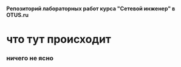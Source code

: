 #### Репозиторий лабораторных работ курса "Сетевой инженер" в OTUS.ru
# что тут происходит
### ничего не ясно